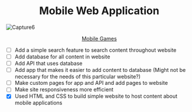 <h1 align = 'center'>Mobile Web Application</h1>


![Capture6](https://user-images.githubusercontent.com/66279068/166520561-aeb4eacd-b5d7-4c20-9346-2f6a5fa91e10.PNG)

<section align = 'center'>
<a href = 'https://mobile-games.netlify.app/' target="_blank">Mobile Games</a>
</section>

- [ ] Add a simple search feature to search content throughout website
- [ ] Add database for all content in website
- [ ] Add API that uses database
- [ ] Add app that makes it easier to add content to database (Might not be necessary for the needs of this particular website?)
- [ ] Make custom pages for app and API and add pages to website
- [ ] Make site responsiveness more efficient
- [X] Used HTML and CSS to build simple website to host content about mobile applications
